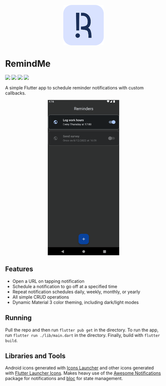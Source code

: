<p align="center">
    <img src="assets/logo_rounded_rect.png"
        height="130">
</p>

# RemindMe 
<a href="https://www.flutter.org/" alt="Flutter"><img src="https://img.shields.io/badge/Flutter-%2302569B.svg?style=for-the-badge&logo=Flutter&logoColor=white" /></a> 
<a href="https://www.figma.com/file/ClVd12IfJiBPj1tKsO5OCh/Remind-me?node-id=0%3A1" alt="Figma"><img src="https://img.shields.io/badge/figma-%23F24E1E.svg?style=for-the-badge&logo=figma&logoColor=white" /></a>
<a href="https://github.com/tonydoesathing/remind-me/releases" alt="Figma"><img src="https://img.shields.io/github/v/release/tonydoesathing/remind-me" /></a>
<a href="https://github.com/tonydoesathing/remind-me" alt="Figma"><img src="https://img.shields.io/github/last-commit/tonydoesathing/remind-me" /></a>

A simple Flutter app to schedule reminder notifications with custom callbacks.

<p align="center">
    <img src="assets/readme/reminder_example.gif" height=500>
</p>

## Features
* Open a URL on tapping notification
* Schedule a notification to go off at a specified time
* Repeat notification schedules daily, weekly, monthly, or yearly
* All simple CRUD operations
* Dynamic Material 3 color theming, including dark/light modes


## Running
Pull the repo and then run `flutter pub get` in the directory.
To run the app, run `flutter run ./lib/main.dart` in the directory.
Finally, build with `flutter build`.


## Libraries and Tools
Android icons generated with [Icons Launcher](https://romannurik.github.io/AndroidAssetStudio/icons-launcher.html) and other icons generated with [Flutter Launcher Icons](https://pub.dev/packages/flutter_launcher_icons). Makes heavy use of the [Awesome Notifications](https://pub.dev/packages/awesome_notifications) package for notifications and [bloc](https://bloclibrary.dev/#/) for state management.
